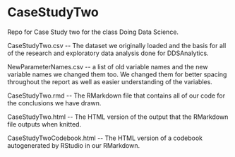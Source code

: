 # CaseStudyTwo
Repo for Case Study two for the class Doing Data Science.

CaseStudyTwo.csv -- The dataset we originally loaded and the basis for all of the research and exploratory data analysis done for DDSAnalytics.

NewParameterNames.csv -- a list of old variable names and the new variable names we changed them too.  We changed them for better spacing throughout the report as well as easier understanding of the variables.

CaseStudyTwo.rmd -- The RMarkdown file that contains all of our code for the conclusions we have drawn.

CaseStudyTwo.html -- The HTML version of the output that the RMarkdown file outputs when knitted.

CaseStudyTwoCodebook.html -- The HTML version of a codebook autogenerated by RStudio in our RMarkdown.





